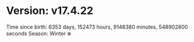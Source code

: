 # Version: v17.4.22
Time since birth: 6353 days, 152473 hours, 9148380 minutes, 548902800 seconds
Season: Winter ❄️
